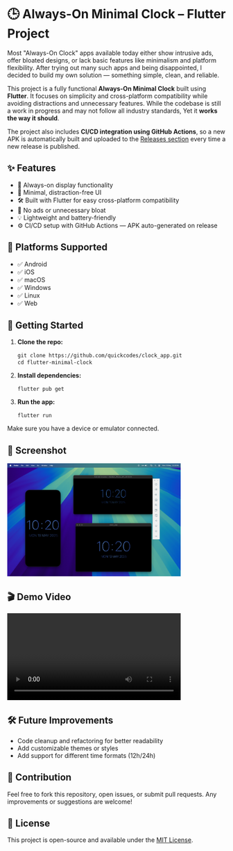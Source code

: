<!DOCTYPE html>
<html lang="en">
<head>
  <meta charset="UTF-8">
  <title>Always-On Minimal Clock - Flutter Project</title>
</head>
<body>

  <h1>🕒 Always-On Minimal Clock – Flutter Project</h1>

  <p>
    Most "Always-On Clock" apps available today either show intrusive ads, offer bloated designs, or lack basic features like minimalism and platform flexibility. 
    After trying out many such apps and being disappointed, I decided to build my own solution — something simple, clean, and reliable.
  </p>

  <p>
    This project is a fully functional <strong>Always-On Minimal Clock</strong> built using <strong>Flutter</strong>. 
    It focuses on simplicity and cross-platform compatibility while avoiding distractions and unnecessary features. 
    While the codebase is still a work in progress and may not follow all industry standards, Yet it <strong>works the way it should</strong>.
  </p>

  <p>
    The project also includes <strong>CI/CD integration using GitHub Actions</strong>, so a new APK is automatically built and uploaded to the 
    <a href="https://github.com/quickcodes/clock_app/releases/">Releases section</a> every time a new release is published.
  </p>

  <h2>✨ Features</h2>
  <ul>
    <li>🧭 Always-on display functionality</li>
    <li>🧼 Minimal, distraction-free UI</li>
    <li>🛠️ Built with Flutter for easy cross-platform compatibility</li>
    <li>🚫 No ads or unnecessary bloat</li>
    <li>💡 Lightweight and battery-friendly</li>
    <li>⚙️ CI/CD setup with GitHub Actions — APK auto-generated on release</li>
  </ul>

  <h2>🧩 Platforms Supported</h2>
  <ul>
    <li>✅ Android</li>
    <li>✅ iOS</li>
    <li>✅ macOS</li>
    <li>✅ Windows</li>
    <li>✅ Linux</li>
    <li>✅ Web</li>
  </ul>

  <h2>🚀 Getting Started</h2>
  <ol>
    <li><strong>Clone the repo:</strong>
      <pre><code>git clone https://github.com/quickcodes/clock_app.git
cd flutter-minimal-clock</code></pre>
    </li>
    <li><strong>Install dependencies:</strong>
      <pre><code>flutter pub get</code></pre>
    </li>
    <li><strong>Run the app:</strong>
      <pre><code>flutter run</code></pre>
    </li>
  </ol>
  <p>Make sure you have a device or emulator connected.</p>

  <h2>📸 Screenshot</h2>
  <img src="preview_ss/photo.png" alt="App Screenshot" width="400">

  <h2>🎬 Demo Video</h2>
  <video width="400" controls>
    <source src="preview_ss/video.mp4" type="video/mp4">
    Your browser does not support the video tag.
  </video>

  <h2>🛠 Future Improvements</h2>
  <ul>
    <li>Code cleanup and refactoring for better readability</li>
    <li>Add customizable themes or styles</li>
    <li>Add support for different time formats (12h/24h)</li>
  </ul>

  <h2>🙌 Contribution</h2>
  <p>
    Feel free to fork this repository, open issues, or submit pull requests.
    Any improvements or suggestions are welcome!
  </p>

  <h2>📄 License</h2>
  <p>This project is open-source and available under the <a href="LICENSE">MIT License</a>.</p>

</body>
</html>
